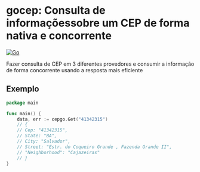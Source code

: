 # gocep: Consulta de informaçõessobre um CEP de forma nativa e concorrente

[![Go](https://github.com/victorfernandesraton/cepgo/actions/workflows/go.yml/badge.svg)](https://github.com/victorfernandesraton/cepgo/actions/workflows/go.yml)

Fazer consulta de CEP em 3 diferentes provedores e consumir a informação de forma concorrente usando a resposta mais eficiente

## Exemplo

```go
package main

func main() {
    data, err := cepgo.Get("41342315")
    // {
    // Cep: "41342315",
    // State: "BA",
    // City: "Salvador",
    // Street: "Estr. do Coqueiro Grande , Fazenda Grande II",
    // "Neighborhood": "Cajazeiras"
    // }
}
```